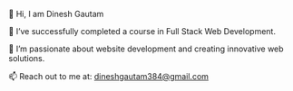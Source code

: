 👋 Hi, I am Dinesh Gautam

🌱 I’ve successfully completed a course in Full Stack Web Development.

👀 I’m passionate about website development and creating innovative web solutions.

📫 Reach out to me at: dineshgautam384@gmail.com

<!---
dineshgautam384/dineshgautam384 is a ✨ special ✨ repository because its `README.md` (this file) appears on your GitHub profile.
You can click the Preview link to take a look at your changes.
--->
